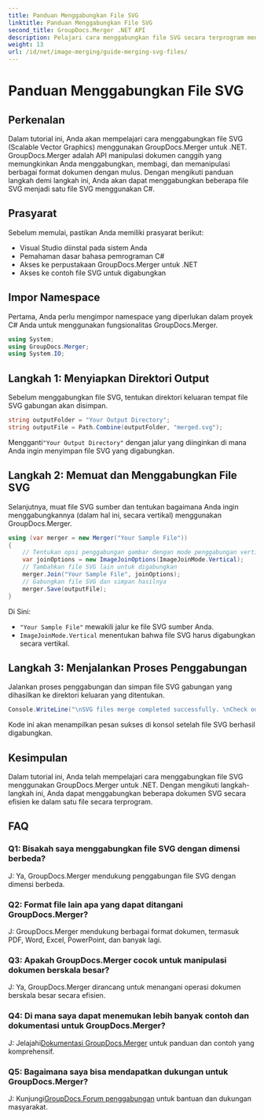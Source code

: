 ```yaml
---
title: Panduan Menggabungkan File SVG
linktitle: Panduan Menggabungkan File SVG
second_title: GroupDocs.Merger .NET API
description: Pelajari cara menggabungkan file SVG secara terprogram menggunakan GroupDocs.Merger untuk .NET. Gabungkan beberapa dokumen SVG dengan mudah.
weight: 13
url: /id/net/image-merging/guide-merging-svg-files/
---
```


# Panduan Menggabungkan File SVG

## Perkenalan
Dalam tutorial ini, Anda akan mempelajari cara menggabungkan file SVG (Scalable Vector Graphics) menggunakan GroupDocs.Merger untuk .NET. GroupDocs.Merger adalah API manipulasi dokumen canggih yang memungkinkan Anda menggabungkan, membagi, dan memanipulasi berbagai format dokumen dengan mulus. Dengan mengikuti panduan langkah demi langkah ini, Anda akan dapat menggabungkan beberapa file SVG menjadi satu file SVG menggunakan C#.

## Prasyarat

Sebelum memulai, pastikan Anda memiliki prasyarat berikut:

- Visual Studio diinstal pada sistem Anda
- Pemahaman dasar bahasa pemrograman C#
- Akses ke perpustakaan GroupDocs.Merger untuk .NET
- Akses ke contoh file SVG untuk digabungkan

## Impor Namespace

Pertama, Anda perlu mengimpor namespace yang diperlukan dalam proyek C# Anda untuk menggunakan fungsionalitas GroupDocs.Merger.

```csharp
using System; 
using GroupDocs.Merger;
using System.IO;
```

## Langkah 1: Menyiapkan Direktori Output

Sebelum menggabungkan file SVG, tentukan direktori keluaran tempat file SVG gabungan akan disimpan.

```csharp
string outputFolder = "Your Output Directory";
string outputFile = Path.Combine(outputFolder, "merged.svg");
```

 Mengganti`"Your Output Directory"` dengan jalur yang diinginkan di mana Anda ingin menyimpan file SVG yang digabungkan.

## Langkah 2: Memuat dan Menggabungkan File SVG

Selanjutnya, muat file SVG sumber dan tentukan bagaimana Anda ingin menggabungkannya (dalam hal ini, secara vertikal) menggunakan GroupDocs.Merger.

```csharp
using (var merger = new Merger("Your Sample File"))
{
    // Tentukan opsi penggabungan gambar dengan mode penggabungan vertikal
    var joinOptions = new ImageJoinOptions(ImageJoinMode.Vertical);
    // Tambahkan file SVG lain untuk digabungkan
    merger.Join("Your Sample File", joinOptions);
    // Gabungkan file SVG dan simpan hasilnya
    merger.Save(outputFile);
}
```

Di Sini:
- `"Your Sample File"` mewakili jalur ke file SVG sumber Anda.
- `ImageJoinMode.Vertical` menentukan bahwa file SVG harus digabungkan secara vertikal.

## Langkah 3: Menjalankan Proses Penggabungan

Jalankan proses penggabungan dan simpan file SVG gabungan yang dihasilkan ke direktori keluaran yang ditentukan.

```csharp
Console.WriteLine("\nSVG files merge completed successfully. \nCheck output in {0}", outputFolder);
```

Kode ini akan menampilkan pesan sukses di konsol setelah file SVG berhasil digabungkan.

## Kesimpulan

Dalam tutorial ini, Anda telah mempelajari cara menggabungkan file SVG menggunakan GroupDocs.Merger untuk .NET. Dengan mengikuti langkah-langkah ini, Anda dapat menggabungkan beberapa dokumen SVG secara efisien ke dalam satu file secara terprogram.

## FAQ

### Q1: Bisakah saya menggabungkan file SVG dengan dimensi berbeda?

J: Ya, GroupDocs.Merger mendukung penggabungan file SVG dengan dimensi berbeda.

### Q2: Format file lain apa yang dapat ditangani GroupDocs.Merger?

J: GroupDocs.Merger mendukung berbagai format dokumen, termasuk PDF, Word, Excel, PowerPoint, dan banyak lagi.

### Q3: Apakah GroupDocs.Merger cocok untuk manipulasi dokumen berskala besar?

J: Ya, GroupDocs.Merger dirancang untuk menangani operasi dokumen berskala besar secara efisien.

### Q4: Di mana saya dapat menemukan lebih banyak contoh dan dokumentasi untuk GroupDocs.Merger?

 J: Jelajahi[Dokumentasi GroupDocs.Merger](https://tutorials.groupdocs.com/merger/net/) untuk panduan dan contoh yang komprehensif.

### Q5: Bagaimana saya bisa mendapatkan dukungan untuk GroupDocs.Merger?

 J: Kunjungi[GroupDocs.Forum penggabungan](https://forum.groupdocs.com/c/merger/32) untuk bantuan dan dukungan masyarakat.